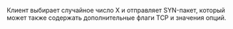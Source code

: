 Клиент выбирает случайное число Х и отправляет SYN-пакет, который может также содержать дополнительные флаги TCP и значения опций.